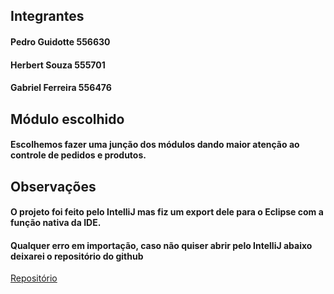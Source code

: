 ## Integrantes

#### Pedro Guidotte 556630
#### Herbert Souza 555701
#### Gabriel Ferreira 556476

## Módulo escolhido

#### Escolhemos fazer uma junção dos módulos dando maior atenção ao controle de pedidos e produtos.

## Observações
#### O projeto foi feito pelo IntelliJ mas fiz um export dele para o Eclipse com a função nativa da IDE. 
#### Qualquer erro em importação, caso não quiser abrir pelo IntelliJ abaixo deixarei o repositório do github
[Repositório](https://github.com/peguidotte/CP1-Java)